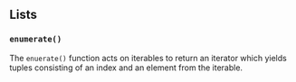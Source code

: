 ## Lists

### `enumerate()`

The `enuerate()` function acts on iterables to return an iterator which yields tuples consisting of an index and an element from the iterable. 

